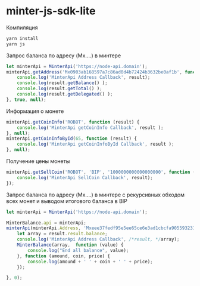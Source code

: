 # minter-js-sdk-lite

Компиляция
```bash
yarn install
yarn js
```

Запрос баланса по адресу (Mx....) в минтере
```javascript
let minterApi = MinterApi('https://node-api.domain');
minterApi.getAddress('Mx0903ab168597a7c86ad0d4b72424b3632be0af1b', function (result) {
    console.log('MinterApi Address Callback', result);
    console.log(result.getBalance() );
    console.log(result.getTotal() );
    console.log(result.getDelegated() );
}, true, null);
```

Информация о монете
```javascript
minterApi.getCoinInfo('ROBOT', function (result) {
    console.log('MinterApi getCoinInfo Callback', result );
}, null);
minterApi.getCoinInfoById(65, function (result) {
    console.log('MinterApi getCoinInfoById Callback', result );
}, null);
```

Получение цены монеты
```javascript
minterApi.getSellCoin('ROBOT', 'BIP', '1000000000000000000', function (result) {
    console.log('MinterApi SellCoin Callback', result);
});
```

Запрос баланса по адресу (Mx....) в минтере с рекурсивных обходом всех монет и выводом итогового баланса в BIP
```javascript
let minterApi = MinterApi('https://node-api.domain'); 

MinterBalance.api = minterApi;
minterApi(minterApi.Address, 'Mxeee37fedf95e5ee65ce6e3ad1cbcfa9055932311', null, function (result) {
    let array = result.result.balance;
    console.log('MinterApi Address Callback', /*result, */array);
    MinterBalance(array,  function (value) {
        console.log("End all balance", value);
    }, function (amound, coin, price) {
        console.log(amound + ' ' + coin + ' ' + price);
    });

}, 0);
```

